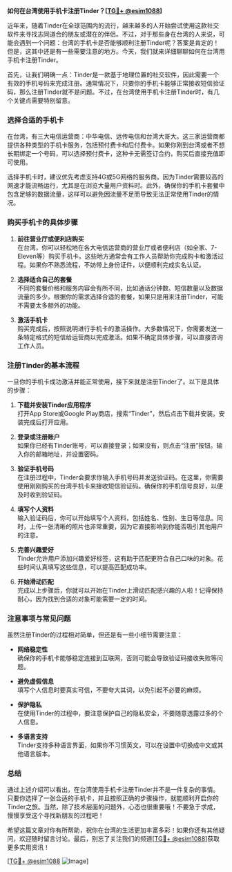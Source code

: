 **如何在台湾使用手机卡注册Tinder？[[TG💪+ @esim1088](https://t.me/s/esim1088)]**

近年来，随着Tinder在全球范围内的流行，越来越多的人开始尝试使用这款社交软件来寻找志同道合的朋友或潜在的伴侣。不过，对于那些身在台湾的人来说，可能会遇到一个问题：台湾的手机卡是否能够顺利注册Tinder呢？答案是肯定的！但是，这其中还是有一些需要注意的地方。今天，我们就来详细聊聊如何在台湾用手机卡注册Tinder。

首先，让我们明确一点：Tinder是一款基于地理位置的社交软件，因此需要一个有效的手机号码来完成注册。通常情况下，只要你的手机卡能够正常接收短信验证码，那么注册Tinder就不是问题。不过，在台湾使用手机卡注册Tinder时，有几个关键点需要特别留意。

### **选择合适的手机卡**

在台湾，有三大电信运营商：中华电信、远传电信和台湾大哥大。这三家运营商都提供各种类型的手机卡服务，包括预付费卡和后付费卡。如果你刚到台湾或者不想长期绑定一个号码，可以选择预付费卡，这种卡无需签订合约，购买后直接充值即可使用。

选择手机卡时，建议优先考虑支持4G或5G网络的服务商。因为Tinder需要较高的网速才能流畅运行，尤其是在浏览大量用户资料时。此外，确保你的手机卡套餐中包含足够的数据流量，这样可以避免因流量不足而导致无法正常使用Tinder的情况。

### **购买手机卡的具体步骤**

1. **前往营业厅或便利店购买**  
   在台湾，你可以轻松地在各大电信运营商的营业厅或者便利店（如全家、7-Eleven等）购买手机卡。这些地方通常会有工作人员帮助你完成购卡和激活过程。如果你不熟悉流程，不妨带上身份证件，以便顺利完成实名认证。

2. **选择适合自己的套餐**  
   不同的套餐价格和服务内容会有所不同，比如通话分钟数、短信数量以及数据流量的多少。根据你的需求选择合适的套餐，如果只是用来注册Tinder，可能不需要太多额外的功能。

3. **激活手机卡**  
   购买完成后，按照说明进行手机卡的激活操作。大多数情况下，你需要发送一条特定格式的短信给运营商以完成激活。如果不确定具体步骤，可以直接咨询工作人员。

### **注册Tinder的基本流程**

一旦你的手机卡成功激活并能正常使用，接下来就是注册Tinder了。以下是具体的步骤：

1. **下载并安装Tinder应用程序**  
   打开App Store或Google Play商店，搜索“Tinder”，然后点击下载并安装。安装完成后打开应用。

2. **登录或注册账户**  
   如果你已经有Tinder账号，可以直接登录；如果没有，则点击“注册”按钮。输入你的邮箱地址，并设置密码。

3. **验证手机号码**  
   在注册过程中，Tinder会要求你输入手机号码并发送验证码。在这里，你需要使用刚刚购买的台湾手机卡来接收短信验证码。确保你的手机信号良好，以便及时收到验证码。

4. **填写个人资料**  
   输入验证码后，你可以开始填写个人资料，包括姓名、性别、生日等信息。同时，上传一张清晰的照片也非常重要，因为它直接影响到你能否吸引其他用户的注意。

5. **完善兴趣爱好**  
   Tinder允许用户添加兴趣爱好标签，这有助于匹配更符合自己口味的对象。花些时间认真填写这些信息，可以提高匹配成功率。

6. **开始滑动匹配**  
   完成以上步骤后，你就可以开始在Tinder上滑动匹配感兴趣的人啦！记得保持耐心，因为找到合适的对象可能需要一定的时间。

### **注意事项与常见问题**

虽然注册Tinder的过程相对简单，但还是有一些小细节需要注意：

- **网络稳定性**  
  确保你的手机卡能够稳定连接到互联网，否则可能会导致验证码接收失败等问题。

- **避免虚假信息**  
  填写个人信息时要真实可信，不要夸大其词，以免引起不必要的麻烦。

- **保护隐私**  
  在使用Tinder的过程中，要注意保护自己的隐私安全，不要随意透露过多的个人信息。

- **多语言支持**  
  Tinder支持多种语言界面，如果你不习惯英文，可以在设置中切换成中文或其他语言版本。

### **总结**

通过上述介绍可以看出，在台湾使用手机卡注册Tinder并不是一件复杂的事情。只要你选择了一张合适的手机卡，并且按照正确的步骤操作，就能顺利开启你的Tinder之旅。当然，除了技术层面的问题外，心态也很重要哦！不要急于求成，慢慢享受这个寻找新朋友的过程吧！

希望这篇文章对你有所帮助，祝你在台湾的生活更加丰富多彩！如果你还有其他疑问，欢迎随时留言讨论。最后，别忘了关注我们的频道[[TG💪+ @esim1088](https://t.me/s/esim1088)]获取更多实用资讯！

[[TG💪+ @esim1088](https://t.me/s/esim1088) ![Image](https://i.postimg.cc/4NQfJmqS/Snipaste-2025-05-13-00-14-12.png)]